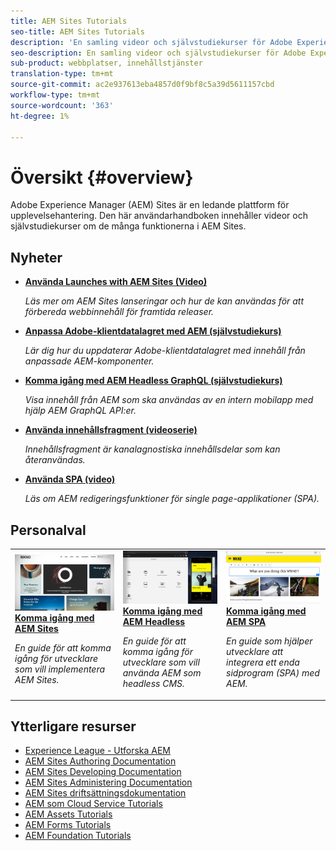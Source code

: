 ```yaml
---
title: AEM Sites Tutorials
seo-title: AEM Sites Tutorials
description: 'En samling videor och självstudiekurser för Adobe Experience Manager Sites. '
seo-description: En samling videor och självstudiekurser för Adobe Experience Manager Sites
sub-product: webbplatser, innehållstjänster
translation-type: tm+mt
source-git-commit: ac2e937613eba4857d0f9bf8c5a39d5611157cbd
workflow-type: tm+mt
source-wordcount: '363'
ht-degree: 1%

---
```



# Översikt {#overview}

Adobe Experience Manager (AEM) Sites är en ledande plattform för upplevelsehantering. Den här användarhandboken innehåller videor och självstudiekurser om de många funktionerna i AEM Sites.

## Nyheter

* **[Använda Launches with AEM Sites (Video)](./spa-editor/spa-editor-framework-feature-video-use.md)**

   *Läs mer om AEM Sites lanseringar och hur de kan användas för att förbereda webbinnehåll för framtida releaser.*

* **[Anpassa Adobe-klientdatalagret med AEM (självstudiekurs)](./integrations/adobe-client-data-layer/data-layer-customize.md)**

   *Lär dig hur du uppdaterar Adobe-klientdatalagret med innehåll från anpassade AEM-komponenter.*

* **[Komma igång med AEM Headless GraphQL (självstudiekurs)](https://experienceleague.adobe.com/docs/experience-manager-learn/getting-started-with-aem-headless/graphql/overview.html)**

   *Visa innehåll från AEM som ska användas av en intern mobilapp med hjälp AEM GraphQL API:er.*

* **[Använda innehållsfragment (videoserie)](./content-fragments/content-fragments-feature-video-use.md)**

   *Innehållsfragment är kanalagnostiska innehållsdelar som kan återanvändas.*

* **[Använda SPA (video)](./spa-editor/spa-editor-framework-feature-video-use.md)**

   *Läs om AEM redigeringsfunktioner för single page-applikationer (SPA).*

## Personalval

<table>
<tr>
  <td>
    <a href="https://docs.adobe.com/content/help/en/experience-manager-learn/getting-started-wknd-tutorial-develop/overview.html">
      <img alt="Komma igång med AEM Sites - WKND självstudiekurs" src="./assets/aem-wknd-tutorial.png" />
    </a>
    <div>
      <a href="https://docs.adobe.com/content/help/en/experience-manager-learn/getting-started-wknd-tutorial-develop/overview.html">
    <strong>Komma igång med AEM Sites</strong>
    </a>
    </div>
    <p>
    <em>En guide för att komma igång för utvecklare som vill implementera AEM Sites.</em>
    <p>
  </td>
  <td>
    <a href="https://docs.adobe.com/content/help/en/experience-manager-learn/getting-started-with-aem-headless/overview.html">
    <img alt="Komma igång med AEM Headless" src="./assets/aem-headless-tutorial.png" />
    </a>
    <div>
    <a href="https://docs.adobe.com/content/help/en/experience-manager-learn/getting-started-with-aem-headless/overview.html">
    <strong>Komma igång med AEM Headless</strong>
    </a>
    </div>
    <p>
    <em>En guide för att komma igång för utvecklare som vill använda AEM som headless CMS.</em>
    </p>
  </td>
  <td>
    <a href="https://docs.adobe.com/content/help/en/experience-manager-learn/spa-react-tutorial/overview.html">
      <img alt="Komma igång med AEM SPA" src="./assets/aem-wknd-spa-editor-tutorial.png" />
    </a>
     <div>
      <a href="https://docs.adobe.com/content/help/en/experience-manager-learn/spa-react-tutorial/overview.html">
        <strong>Komma igång med AEM SPA</strong>
      </a>
    </div>
    <p>
    <em>En guide som hjälper utvecklare att integrera ett enda sidprogram (SPA) med AEM.</em>
    <p>
  </td>
</tr>
</table>

## Ytterligare resurser

* [Experience League - Utforska AEM](https://experienceleague.adobe.com/#recommended/solutions/experience-manager)
* [AEM Sites Authoring Documentation](https://helpx.adobe.com/experience-manager/6-5/sites/authoring/user-guide.html)
* [AEM Sites Developing Documentation](https://helpx.adobe.com/experience-manager/6-5/sites/developing/user-guide.html)
* [AEM Sites Administering Documentation](https://helpx.adobe.com/experience-manager/6-5/sites/administering/user-guide.html)
* [AEM Sites driftsättningsdokumentation](https://helpx.adobe.com/experience-manager/6-5/sites/deploying/user-guide.html)
* [AEM som Cloud Service Tutorials](/help/cloud-service/overview.md)
* [AEM Assets Tutorials](/help/assets/overview.md)
* [AEM Forms Tutorials](/help/forms/overview.md)
* [AEM Foundation Tutorials](/help/foundation/overview.md)
